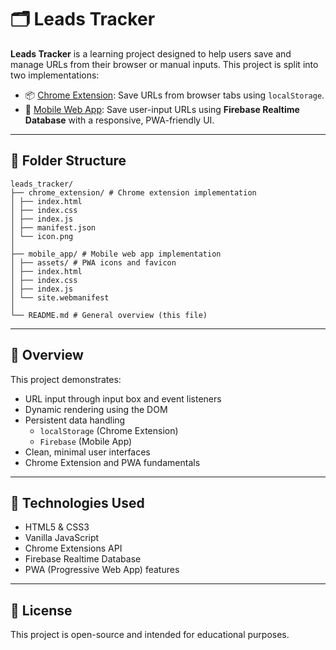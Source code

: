 # 🗂️ Leads Tracker

**Leads Tracker** is a learning project designed to help users save and manage URLs from their browser or manual inputs. This project is split into two implementations:

- 📦 [Chrome Extension](./chrome_extension/README.md): Save URLs from browser tabs using `localStorage`.
- 📱 [Mobile Web App](./mobile_app/README.md): Save user-input URLs using **Firebase Realtime Database** with a responsive, PWA-friendly UI.

---

## 📁 Folder Structure
```
leads_tracker/
├── chrome_extension/ # Chrome extension implementation
│ ├── index.html
│ ├── index.css
│ ├── index.js
│ ├── manifest.json
│ └── icon.png
│
├── mobile_app/ # Mobile web app implementation
│ ├── assets/ # PWA icons and favicon
│ ├── index.html
│ ├── index.css
│ ├── index.js
│ └── site.webmanifest
│
└── README.md # General overview (this file)
```
---

## 📌 Overview

This project demonstrates:

- URL input through input box and event listeners
- Dynamic rendering using the DOM
- Persistent data handling
  - `localStorage` (Chrome Extension)
  - `Firebase` (Mobile App)
- Clean, minimal user interfaces
- Chrome Extension and PWA fundamentals

---

## 🚀 Technologies Used

- HTML5 & CSS3
- Vanilla JavaScript
- Chrome Extensions API
- Firebase Realtime Database
- PWA (Progressive Web App) features

---

## 📎 License

This project is open-source and intended for educational purposes.
